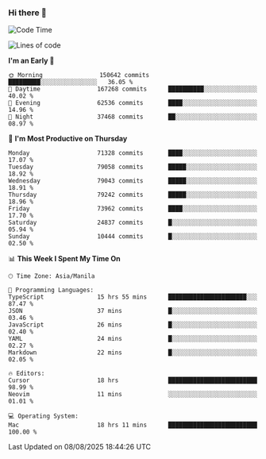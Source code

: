 ### Hi there 👋

<!--START_SECTION:waka-->
![Code Time](http://img.shields.io/badge/Code%20Time-6%2C173%20hrs%202%20mins-blue)

![Lines of code](https://img.shields.io/badge/From%20Hello%20World%20I%27ve%20Written-143.2%20million%20lines%20of%20code-blue)

**I'm an Early 🐤** 

```text
🌞 Morning                150642 commits      █████████░░░░░░░░░░░░░░░░   36.05 % 
🌆 Daytime                167268 commits      ██████████░░░░░░░░░░░░░░░   40.02 % 
🌃 Evening                62536 commits       ████░░░░░░░░░░░░░░░░░░░░░   14.96 % 
🌙 Night                  37468 commits       ██░░░░░░░░░░░░░░░░░░░░░░░   08.97 % 
```
📅 **I'm Most Productive on Thursday** 

```text
Monday                   71328 commits       ████░░░░░░░░░░░░░░░░░░░░░   17.07 % 
Tuesday                  79058 commits       █████░░░░░░░░░░░░░░░░░░░░   18.92 % 
Wednesday                79043 commits       █████░░░░░░░░░░░░░░░░░░░░   18.91 % 
Thursday                 79242 commits       █████░░░░░░░░░░░░░░░░░░░░   18.96 % 
Friday                   73962 commits       ████░░░░░░░░░░░░░░░░░░░░░   17.70 % 
Saturday                 24837 commits       █░░░░░░░░░░░░░░░░░░░░░░░░   05.94 % 
Sunday                   10444 commits       █░░░░░░░░░░░░░░░░░░░░░░░░   02.50 % 
```


📊 **This Week I Spent My Time On** 

```text
🕑︎ Time Zone: Asia/Manila

💬 Programming Languages: 
TypeScript               15 hrs 55 mins      ██████████████████████░░░   87.47 % 
JSON                     37 mins             █░░░░░░░░░░░░░░░░░░░░░░░░   03.46 % 
JavaScript               26 mins             █░░░░░░░░░░░░░░░░░░░░░░░░   02.40 % 
YAML                     24 mins             █░░░░░░░░░░░░░░░░░░░░░░░░   02.27 % 
Markdown                 22 mins             █░░░░░░░░░░░░░░░░░░░░░░░░   02.05 % 

🔥 Editors: 
Cursor                   18 hrs              █████████████████████████   98.99 % 
Neovim                   11 mins             ░░░░░░░░░░░░░░░░░░░░░░░░░   01.01 % 

💻 Operating System: 
Mac                      18 hrs 11 mins      █████████████████████████   100.00 % 
```


 Last Updated on 08/08/2025 18:44:26 UTC
<!--END_SECTION:waka-->


<!--
**rad182/rad182** is a ✨ _special_ ✨ repository because its `README.md` (this file) appears on your GitHub profile.

Here are some ideas to get you started:

- 🔭 I’m currently working on ...
- 🌱 I’m currently learning ...
- 👯 I’m looking to collaborate on ...
- 🤔 I’m looking for help with ...
- 💬 Ask me about ...
- 📫 How to reach me: ...
- 😄 Pronouns: ...
- ⚡ Fun fact: ...
-->

